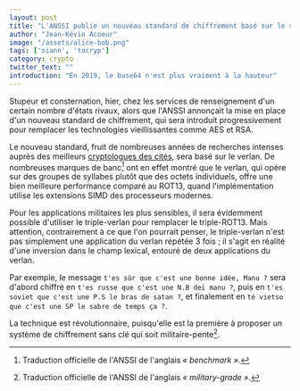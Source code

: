 ```yaml
---
layout: post
title: "L'ANSSI publie un nouveau standard de chiffrement basé sur le verlan"
author: "Jean-Kévin Acoeur"
image: "/assets/alice-bob.png"
tags: ['siann', 'tocryp']
category: crypto
twitter_text: ""
introduction: "En 2019, le base64 n'est plus vraiment à la hauteur"
---
```


Stupeur et consternation, hier, chez les services de renseignement d'un certain
nombre d'états rivaux, alors que l'ANSSI annonçait la mise en place d'un
nouveau standard de chiffrement, qui sera introduit progressivement pour
remplacer les technologies vieillissantes comme AES et RSA.

Le nouveau standard, fruit de nombreuses années de recherches intenses
auprès des meilleurs [cryptologues des cités](https://infauxsec.github.io/crypto/2018/08/01/crypter-chiffrer-il-se-fait-tabasser.html), sera basé sur le verlan.
De nombreuses marques de banc[^1] ont en effet montré que le verlan, qui opère
sur des groupes de syllabes plutôt que des octets individuels, offre une bien
meilleure performance comparé au ROT13, quand l'implémentation utilise les
extensions SIMD des processeurs modernes.

Pour les applications militaires les plus sensibles, il sera évidemment
possible d'utiliser le triple-verlan pour remplacer le triple-ROT13. Mais
attention, contrairement à ce que l'on pourrait penser, le triple-verlan n'est
pas simplement une application du verlan répétée 3 fois ; il s'agit en réalité
d'une inversion dans le champ lexical, entouré de deux applications du verlan.

Par exemple, le message `t'es sûr que c'est une bonne idée, Manu ?` sera d'abord
chiffré en `t'es russe que c'est une N.B dei manu ?`, puis en
`t'es soviet que c'est une P.S le bras de satan ?`, et finalement en
`té vietso que c'est une SP le sabre de temps ça ?`.

La technique est révolutionnaire, puisqu'elle est la première à proposer un
système de chiffrement sans clé qui soit militaire-pente[^2].


[^1]: Traduction officielle de l'ANSSI de l'anglais *« benchmark »*.
[^2]: Traduction officielle de l'ANSSI de l'anglais *« military-grade »*.
